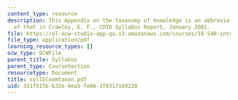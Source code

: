 ```yaml
---
content_type: resource
description: This Appendix on the taxonomy of knowledge is an abbreviated version
  of that in Crawley, E. F., CDIO Syllabus Report, January 2001.
file: https://ol-ocw-studio-app-qa.s3.amazonaws.com/courses/16-540-internal-flows-in-turbomachines-spring-2006/351f515bb32e0ea5fe661f8317169220_syllbloomtaxon.pdf
file_type: application/pdf
learning_resource_types: []
ocw_type: OCWFile
parent_title: Syllabus
parent_type: CourseSection
resourcetype: Document
title: syllbloomtaxon.pdf
uid: 351f515b-b32e-0ea5-fe66-1f8317169220
---
```

